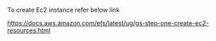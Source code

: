 To create Ec2 instance refer below link

https://docs.aws.amazon.com/efs/latest/ug/gs-step-one-create-ec2-resources.html
